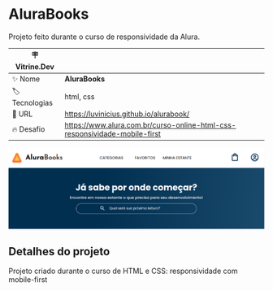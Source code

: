 # AluraBooks

Projeto feito durante o curso de responsividade da Alura.

| :placard: Vitrine.Dev |     |
| -------------  | --- |
| :sparkles: Nome        | **AluraBooks**
| :label: Tecnologias | html, css
| :rocket: URL         | https://luvinicius.github.io/alurabook/
| :fire: Desafio     | https://www.alura.com.br/curso-online-html-css-responsividade-mobile-first

<!-- Inserir imagem com a #vitrinedev ao final do link -->
[![Previw of AluruaBook System](https://github.com/luvinicius/alurabook/blob/main/AluraBook-Preview.png?raw=true#vitrinedev)](https://luvinicius.github.io/alurabook/)

## Detalhes do projeto

Projeto criado durante o curso de HTML e CSS: responsividade com mobile-first
